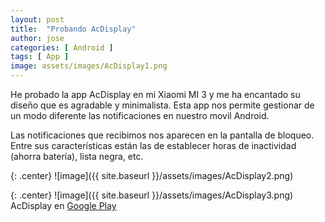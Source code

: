 ```yaml
---
layout: post
title:  "Probando AcDisplay"
author: jose
categories: [ Android ]
tags: [ App ]
image: assets/images/AcDisplay1.png
---
```


He probado la app AcDisplay en mi Xiaomi MI 3 y me ha encantado su diseño que es agradable y minimalista. Esta app nos permite gestionar de un modo diferente las notificaciones en nuestro movil Android.

Las notificaciones que recibimos nos aparecen en la pantalla de bloqueo. Entre sus características están las de establecer horas de inactividad (ahorra batería), lista negra, etc.

{: .center}
![image]({{ site.baseurl }}/assets/images/AcDisplay2.png)

{: .center}
![image]({{ site.baseurl }}/assets/images/AcDisplay3.png)
AcDisplay en [Google Play](https://play.google.com/store/apps/details?id=com.achep.acdisplay&hl=es)
